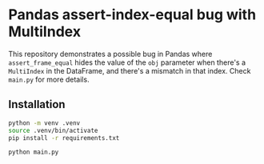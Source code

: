# Pandas assert-index-equal bug with MultiIndex

This repository demonstrates a possible bug in Pandas where `assert_frame_equal` hides the value of the `obj` parameter when there's a `MultiIndex` in the DataFrame, and there's a mismatch in that index. Check `main.py` for more details.

## Installation

```bash
python -m venv .venv
source .venv/bin/activate
pip install -r requirements.txt

python main.py
```
